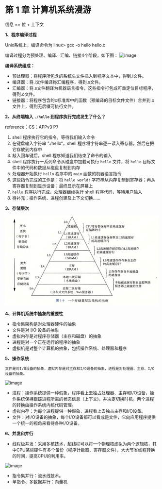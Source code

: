 # 第 1 章  计算机系统漫游

信息 == 位 + 上下文

**1、程序编译过程**

  Unix系统上，编译命令为 linux> gcc -o hello hello.c
	
  编译过程分为预处理、编译、汇编、链接4个阶段，如下图：
![image](https://user-images.githubusercontent.com/56211928/141664419-d8d40b3b-0b5b-40f0-8d81-7e958ba72a24.png)

**编译系统组成：** 

- 预处理器：将程序所包含的系统头文件插入到程序文本中，得到.i文件。
- 编译器：将.i文件编译称汇编程序，得到.s文件。
- 汇编器：将.s文件翻译为机器语言指令，这些指令打包成可重定位目标程序，得到.o文件。
- 链接器：将程序包含的c标准库中的函数（预编译的目标文件文件）合并到.o文件上，得到无后缀可执行文件。

**2、从终端输入 `./hello` 到程序执行完成发生了什么？** 

reference：CS：APPv3 P7

1. shell 程序执行它的指令，等待我们输入命令
2. 在键盘输入字符串 ”./hello“，shell 程序将字符串逐一读入寄存器，然后在把它存放到内存中
3. 敲入回车键后，shell 程序知道我们结束了命令的输入
4. shell 程序执行一系列命令从磁盘中加载可执行 `hello` 文件，将 `hello` 目标文件中的代码和数据从磁盘复制到内存
5. 处理器开始执行 `hello` 程序中的 `main` 函数的机器语言指令
6. 这些指令完成的工作是：将 `hello world!` 字符串从内存复制到寄存器；再从寄存器复制到显示设备；最终显示在屏幕上
7. `hello` 程序执行完成，处理器继续执行 shell 程序代码，等待用户输入
8. 待补充：操作系统、进程创建及上下文切换……



**3、存储层次** 

![存储层次](img\fig1_9.png)



**4、计算机系统中抽象的重要性** 

- 指令集架构是对处理器硬件的抽象
- 文件是对 I/O 设备的抽象
- 虚拟内存是对程序存储器（主存和磁盘）的抽象
- 进程是对一个正在运行的程序的抽象
- 虚拟机是对整个计算机的抽象，包括操作系统、处理器和程序



**5、操作系统**

	文件是对I/O设备的抽象，虚拟内存是对主存和I/O设备的抽象，进程是对处理器、主存、I/O设备的抽象。
![image](https://user-images.githubusercontent.com/56211928/141665094-4d528b0e-f4ee-4316-9151-e4c056f5d6a9.png)

- 进程：操作系统提供一种假象，程序看上去独占处理器、主存和I/O设备，操作系统保持跟踪进程所需的状态信息（上下文)，并决定切换时机。两个进程的转换由操作系统内核代码管理。
- 虚拟内存：为每个进程提供一种假象，进程看上去独占主存和I/O设备。
- 文件：对I/O设备的抽象，每个I/O设备都可以看成是文件，它向应用程序提供一个统一的视角来看待各种I/O设备。
		

**6、并发和并行**

- 线程级并发：采用多核技术，超线程可以将一个物理核虚拟为两个逻辑核，其中CPU某些硬件有多个备份（程序计数器、寄存器文件），大大节省线程转换的时间，提高CPU的利用率。
	

![image](https://user-images.githubusercontent.com/56211928/141665107-483afa91-1144-418d-aa65-24b3d247e87e.png)
			
- 指令集并行：流水线技术。
- 单指令、多数据并行：向量机
	

 

